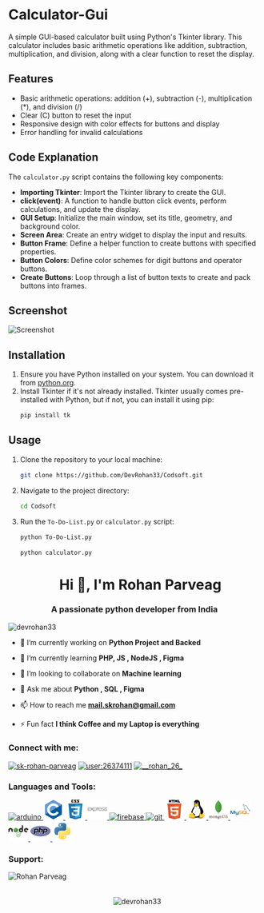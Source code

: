 # Calculator-Gui

A simple GUI-based calculator built using Python's Tkinter library. This calculator includes basic arithmetic operations like addition, subtraction, multiplication, and division, along with a clear function to reset the display.

## Features

- Basic arithmetic operations: addition (+), subtraction (-), multiplication (*), and division (/)
- Clear (C) button to reset the input
- Responsive design with color effects for buttons and display
- Error handling for invalid calculations

## Code Explanation

The `calculator.py` script contains the following key components:

- **Importing Tkinter**: Import the Tkinter library to create the GUI.
- **click(event)**: A function to handle button click events, perform calculations, and update the display.
- **GUI Setup**: Initialize the main window, set its title, geometry, and background color.
- **Screen Area**: Create an entry widget to display the input and results.
- **Button Frame**: Define a helper function to create buttons with specified properties.
- **Button Colors**: Define color schemes for digit buttons and operator buttons.
- **Create Buttons**: Loop through a list of button texts to create and pack buttons into frames.

## Screenshot
![Screenshot](https://github.com/user-attachments/assets/1d95e4d3-3645-4547-959a-cbba27c40a4c)


## Installation

1. Ensure you have Python installed on your system. You can download it from [python.org](https://www.python.org/).
2. Install Tkinter if it's not already installed. Tkinter usually comes pre-installed with Python, but if not, you can install it using pip:
    ```bash
    pip install tk
    ```

## Usage

1. Clone the repository to your local machine:
    ```bash
    git clone https://github.com/DevRohan33/Codsoft.git
    ```
2. Navigate to the project directory:
    ```bash
    cd Codsoft
    ```
3. Run the  `To-Do-List.py` or `calculator.py`  script:
    ```bash
    python To-Do-List.py
    ```
    ```bash
    python calculator.py
    ```

    <h1 align="center">Hi 👋, I'm Rohan Parveag</h1>
<h3 align="center">A passionate python developer from India</h3>

<p align="left"> <img src="https://komarev.com/ghpvc/?username=devrohan33&label=Profile%20views&color=0e75b6&style=flat" alt="devrohan33" /> </p>

- 🔭 I’m currently working on **Python Project and Backed**

- 🌱 I’m currently learning **PHP, JS , NodeJS , Figma**

- 👯 I’m looking to collaborate on **Machine learning**

- 💬 Ask me about **Python , SQL , Figma**

- 📫 How to reach me **mail.skrohan@gmail.com**

- ⚡ Fun fact **I think Coffee and my Laptop is everything**

<h3 align="left">Connect with me:</h3>
<p align="left">
<a href="https://linkedin.com/in/sk-rohan-parveag" target="blank"><img align="center" src="https://raw.githubusercontent.com/rahuldkjain/github-profile-readme-generator/master/src/images/icons/Social/linked-in-alt.svg" alt="sk-rohan-parveag" height="30" width="40" /></a>
<a href="https://stackoverflow.com/users/user:26374111" target="blank"><img align="center" src="https://raw.githubusercontent.com/rahuldkjain/github-profile-readme-generator/master/src/images/icons/Social/stack-overflow.svg" alt="user:26374111" height="30" width="40" /></a>
<a href="https://instagram.com/__rohan_26_" target="blank"><img align="center" src="https://raw.githubusercontent.com/rahuldkjain/github-profile-readme-generator/master/src/images/icons/Social/instagram.svg" alt="__rohan_26_" height="30" width="40" /></a>
</p>

<h3 align="left">Languages and Tools:</h3>
<p align="left"> <a href="https://www.arduino.cc/" target="_blank" rel="noreferrer"> <img src="https://cdn.worldvectorlogo.com/logos/arduino-1.svg" alt="arduino" width="40" height="40"/> </a> <a href="https://www.cprogramming.com/" target="_blank" rel="noreferrer"> <img src="https://raw.githubusercontent.com/devicons/devicon/master/icons/c/c-original.svg" alt="c" width="40" height="40"/> </a> <a href="https://www.w3schools.com/css/" target="_blank" rel="noreferrer"> <img src="https://raw.githubusercontent.com/devicons/devicon/master/icons/css3/css3-original-wordmark.svg" alt="css3" width="40" height="40"/> </a> <a href="https://expressjs.com" target="_blank" rel="noreferrer"> <img src="https://raw.githubusercontent.com/devicons/devicon/master/icons/express/express-original-wordmark.svg" alt="express" width="40" height="40"/> </a> <a href="https://firebase.google.com/" target="_blank" rel="noreferrer"> <img src="https://www.vectorlogo.zone/logos/firebase/firebase-icon.svg" alt="firebase" width="40" height="40"/> </a> <a href="https://git-scm.com/" target="_blank" rel="noreferrer"> <img src="https://www.vectorlogo.zone/logos/git-scm/git-scm-icon.svg" alt="git" width="40" height="40"/> </a> <a href="https://www.w3.org/html/" target="_blank" rel="noreferrer"> <img src="https://raw.githubusercontent.com/devicons/devicon/master/icons/html5/html5-original-wordmark.svg" alt="html5" width="40" height="40"/> </a> <a href="https://www.linux.org/" target="_blank" rel="noreferrer"> <img src="https://raw.githubusercontent.com/devicons/devicon/master/icons/linux/linux-original.svg" alt="linux" width="40" height="40"/> </a> <a href="https://www.mongodb.com/" target="_blank" rel="noreferrer"> <img src="https://raw.githubusercontent.com/devicons/devicon/master/icons/mongodb/mongodb-original-wordmark.svg" alt="mongodb" width="40" height="40"/> </a> <a href="https://www.mysql.com/" target="_blank" rel="noreferrer"> <img src="https://raw.githubusercontent.com/devicons/devicon/master/icons/mysql/mysql-original-wordmark.svg" alt="mysql" width="40" height="40"/> </a> <a href="https://nodejs.org" target="_blank" rel="noreferrer"> <img src="https://raw.githubusercontent.com/devicons/devicon/master/icons/nodejs/nodejs-original-wordmark.svg" alt="nodejs" width="40" height="40"/> </a> <a href="https://www.php.net" target="_blank" rel="noreferrer"> <img src="https://raw.githubusercontent.com/devicons/devicon/master/icons/php/php-original.svg" alt="php" width="40" height="40"/> </a> <a href="https://www.python.org" target="_blank" rel="noreferrer"> <img src="https://raw.githubusercontent.com/devicons/devicon/master/icons/python/python-original.svg" alt="python" width="40" height="40"/> </a> </p>

<h3 align="left">Support:</h3>
<p><a href="https://www.buymeacoffee.com/Rohan Parveag"> <img align="left" src="https://cdn.buymeacoffee.com/buttons/v2/default-yellow.png" height="50" width="210" alt="Rohan Parveag" /></a></p><br><br>

<p><img align="center" src="https://github-readme-stats.vercel.app/api/top-langs?username=devrohan33&show_icons=true&locale=en&layout=compact" alt="devrohan33" /></p>

